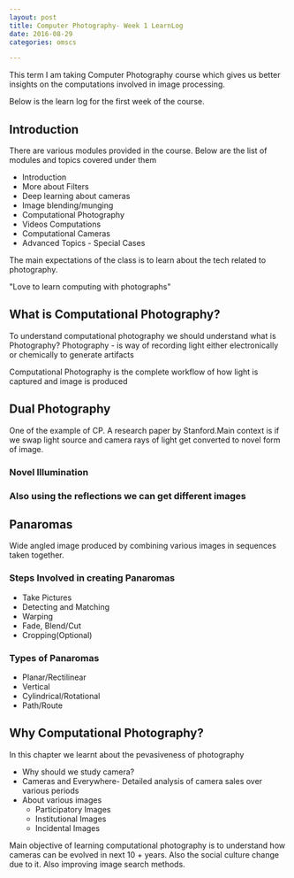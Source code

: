 ```yaml
---
layout: post
title: Computer Photography- Week 1 LearnLog
date: 2016-08-29
categories: omscs

---
```


This term I am taking Computer Photography course which gives us better insights on the computations involved in image processing.

Below is the learn log for the first week of the course.

## Introduction

There are various modules provided in the course. Below are the list of modules and topics covered under them

* Introduction
* More about Filters
* Deep learning about cameras
* Image blending/munging
* Computational Photography
* Videos Computations
* Computational Cameras
* Advanced Topics - Special Cases

The main expectations of the class is to learn about the tech related to photography.

"Love to learn computing with photographs"

## What is Computational Photography?

To understand computational photography we should understand what is Photography?
Photography - is way of recording light either electronically or chemically to generate artifacts

Computational Photography is the complete workflow of how light is captured and image is produced

## Dual Photography

One of the example of CP. A research paper by Stanford.Main context is if we swap light source and camera rays of light get converted to novel form of image.
   ### Novel Illumination
   ### Also using the reflections we can get different images

## Panaromas

Wide angled image produced by combining various images in sequences taken together.

### Steps Involved in creating Panaromas
* Take Pictures
* Detecting and Matching
* Warping
* Fade, Blend/Cut
* Cropping(Optional)

### Types of Panaromas
* Planar/Rectilinear
* Vertical
* Cylindrical/Rotational
* Path/Route

## Why Computational Photography?

In this chapter we learnt about the pevasiveness of photography

* Why should we study camera? 
* Cameras and Everywhere- Detailed analysis of camera sales over various periods
* About various images
    * Participatory Images
    * Institutional Images
    * Incidental Images

Main objective of learning computational photography is to understand how cameras can be evolved in next 10 + years. Also the social culture change due to it. Also improving image search methods.      